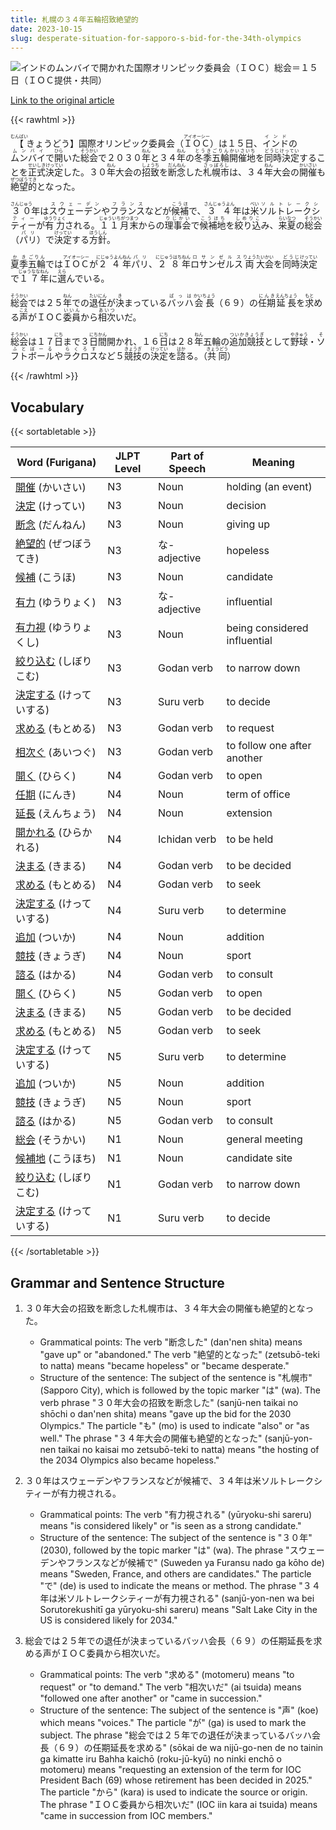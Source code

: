 ```yaml
---
title: 札幌の３４年五輪招致絶望的
date: 2023-10-15
slug: desperate-situation-for-sapporo-s-bid-for-the-34th-olympics
---
```


![インドのムンバイで開かれた国際オリンピック委員会（ＩＯＣ）総会＝１５日（ＩＯＣ提供・共同）](https://www.asahicom.jp/imgopt/img/bc6578c2e5/comm_L/AS20231015002532.jpg "インドのムンバイで開かれた国際オリンピック委員会（ＩＯＣ）総会＝１５日（ＩＯＣ提供・共同）")

[Link to the original article](https://asahi.com/articles/GCO2023101501000690.html)

{{< rawhtml >}}
<p><ruby>【<rt>むんばい</rt>きょうどう】</ruby>国際オリンピック委員会（<ruby>ＩＯＣ<rt>アイオーシー</rt></ruby>）は１５日、<ruby>インド<rt>インド</rt></ruby>の<ruby>ムンバイ<rt>ムンバイ</rt></ruby>で<ruby>開<rt>ひら</rt></ruby>いた<ruby>総会<rt>そうかい</rt></ruby>で２０３０<ruby>年<rt>ねん</rt></ruby>と３４<ruby>年<rt>ねん</rt></ruby>の<ruby>冬季五輪<rt>とうきごりん</rt></ruby><ruby>開催地<rt>かいさいち</rt></ruby>を<ruby>同時決定<rt>どうじけってい</rt></ruby>することを<ruby>正式決定<rt>せいしきけってい</rt></ruby>した。３０<ruby>年<rt>ねん</rt></ruby>大会の<ruby>招致<rt>しょうち</rt></ruby>を<ruby>断念<rt>だんねん</rt></ruby>した<ruby>札幌市<rt>さっぽろし</rt></ruby>は、３４<ruby>年<rt>ねん</rt></ruby>大会の<ruby>開催<rt>かいさい</rt></ruby>も<ruby>絶望的<rt>ぜつぼうてき</rt></ruby>となった。</p>

<p><ruby>３０<rt>さんじゅう</rt></ruby>年は<ruby>スウェーデン<rt>スウェーデン</rt></ruby>や<ruby>フランス<rt>フランス</rt></ruby>などが<ruby>候補<rt>こうほ</rt></ruby>で、<ruby>３４<rt>さんじゅうよん</rt></ruby>年は<ruby>米<rt>べい</rt></ruby><ruby>ソルトレークシティー<rt>ソルトレークシティー</rt></ruby>が<ruby>有力<rt>ゆうりょく</rt></ruby>される。<ruby>１１月<rt>じゅういちがつ</rt></ruby><ruby>末<rt>まつ</rt></ruby>からの<ruby>理事会<rt>りじかい</rt></ruby>で<ruby>候補地<rt>こうほち</rt></ruby>を<ruby>絞り込<rt>しめりこ</rt></ruby>み、<ruby>来夏<rt>らいなつ</rt></ruby>の<ruby>総会<rt>そうかい</rt></ruby>（<ruby>パリ<rt>パリ</rt></ruby>）で<ruby>決定<rt>けってい</rt></ruby>する<ruby>方針<rt>ほうしん</rt></ruby>。</p>

<p><ruby>夏季<rt>かき</rt></ruby><ruby>五輪<rt>ごりん</rt></ruby>では<ruby>ＩＯＣ<rt>アイオーシー</rt></ruby>が<ruby>２４<rt>にじゅうよん</rt></ruby><ruby>年<rt>ねん</rt></ruby><ruby>パリ<rt>パリ</rt></ruby>、<ruby>２８<rt>にじゅうはち</rt></ruby><ruby>年<rt>ねん</rt></ruby><ruby>ロサンゼルス<rt>ロサンゼルス</rt></ruby><ruby>両<rt>りょう</rt></ruby><ruby>大会<rt>たいかい</rt></ruby>を<ruby>同時<rt>どうじ</rt></ruby><ruby>決定<rt>けってい</rt></ruby>で<ruby>１７<rt>じゅうなな</rt></ruby><ruby>年<rt>ねん</rt></ruby>に<ruby>選<rt>えら</rt></ruby>んでいる。</p>

<p><ruby>総会<rt>そうかい</rt></ruby>では２５<ruby>年<rt>ねん</rt></ruby>での<ruby>退任<rt>たいにん</rt></ruby>が<ruby>決<rt>き</rt></ruby>まっている<ruby>バッハ<rt>ばっは</rt></ruby><ruby>会長<rt>かいちょう</rt></ruby>（６９）の<ruby>任期<rt>にんき</rt></ruby><ruby>延長<rt>えんちょう</rt></ruby>を<ruby>求<rt>もと</rt></ruby>める<ruby>声<rt>こえ</rt></ruby>がＩＯＣ<ruby>委員<rt>いいん</rt></ruby>から<ruby>相次<rt>あいつ</rt></ruby>いだ。</p>

<p><ruby>総会<rt>そうかい</rt></ruby>は１７<ruby>日<rt>にち</rt></ruby>まで３<ruby>日間<rt>にちかん</rt></ruby>開かれ、１６<ruby>日<rt>にち</rt></ruby>は２８<ruby>年<rt>ねん</rt></ruby>五輪の<ruby>追加競技<rt>ついかきょうぎ</rt></ruby>として<ruby>野球<rt>やきゅう</rt></ruby>・<ruby>ソフトボール<rt>そふとぼーる</rt></ruby>や<ruby>ラクロス<rt>らくろす</rt></ruby>など５<ruby>競技<rt>きょうぎ</rt></ruby>の<ruby>決定<rt>けってい</rt></ruby>を<ruby>諮<rt>はか</rt></ruby>る。（<ruby>共同<rt>きょうどう</rt></ruby>）</p>
{{< /rawhtml >}}

## Vocabulary


{{< sortabletable >}}

| Word (Furigana) | JLPT Level | Part of Speech | Meaning |
|-----------------|------------|----------------|---------|
|[開催](https://jisho.org/search/%E9%96%8B%E5%82%AC) (かいさい)| N3 | Noun | holding (an event) |
|[決定](https://jisho.org/search/%E6%B1%BA%E5%AE%9A) (けってい)| N3 | Noun | decision |
|[断念](https://jisho.org/search/%E6%96%AD%E5%BF%B5) (だんねん)| N3 | Noun | giving up |
|[絶望的](https://jisho.org/search/%E7%B5%B6%E6%9C%9B%E7%9A%84) (ぜつぼうてき)| N3 | な-adjective | hopeless |
|[候補](https://jisho.org/search/%E5%80%99%E8%A3%9C) (こうほ)| N3 | Noun | candidate |
|[有力](https://jisho.org/search/%E6%9C%89%E5%8A%9B) (ゆうりょく)| N3 | な-adjective | influential |
|[有力視](https://jisho.org/search/%E6%9C%89%E5%8A%9B%E8%A6%96) (ゆうりょくし)| N3 | Noun | being considered influential |
|[絞り込む](https://jisho.org/search/%E7%B5%9E%E3%82%8A%E8%BE%BC%E3%82%80) (しぼりこむ)| N3 | Godan verb | to narrow down |
|[決定する](https://jisho.org/search/%E6%B1%BA%E5%AE%9A%E3%81%99%E3%82%8B) (けっていする)| N3 | Suru verb | to decide |
|[求める](https://jisho.org/search/%E6%B1%82%E3%82%81%E3%82%8B) (もとめる)| N3 | Godan verb | to request |
|[相次ぐ](https://jisho.org/search/%E7%9B%B8%E6%AC%A1%E3%81%90) (あいつぐ)| N3 | Godan verb | to follow one after another |
|[開く](https://jisho.org/search/%E9%96%8B%E3%81%8F) (ひらく)| N4 | Godan verb | to open |
|[任期](https://jisho.org/search/%E4%BB%BB%E6%9C%9F) (にんき)| N4 | Noun | term of office |
|[延長](https://jisho.org/search/%E5%BB%B6%E9%95%B7) (えんちょう)| N4 | Noun | extension |
|[開かれる](https://jisho.org/search/%E9%96%8B%E3%81%8B%E3%82%8C%E3%82%8B) (ひらかれる)| N4 | Ichidan verb | to be held |
|[決まる](https://jisho.org/search/%E6%B1%BA%E3%81%BE%E3%82%8B) (きまる)| N4 | Godan verb | to be decided |
|[求める](https://jisho.org/search/%E6%B1%82%E3%82%81%E3%82%8B) (もとめる)| N4 | Godan verb | to seek |
|[決定する](https://jisho.org/search/%E6%B1%BA%E5%AE%9A%E3%81%99%E3%82%8B) (けっていする)| N4 | Suru verb | to determine |
|[追加](https://jisho.org/search/%E8%BF%BD%E5%8A%A0) (ついか)| N4 | Noun | addition |
|[競技](https://jisho.org/search/%E7%AB%B6%E6%8A%80) (きょうぎ)| N4 | Noun | sport |
|[諮る](https://jisho.org/search/%E8%AB%AE%E3%82%8B) (はかる)| N4 | Godan verb | to consult |
|[開く](https://jisho.org/search/%E9%96%8B%E3%81%8F) (ひらく)| N5 | Godan verb | to open |
|[決まる](https://jisho.org/search/%E6%B1%BA%E3%81%BE%E3%82%8B) (きまる)| N5 | Godan verb | to be decided |
|[求める](https://jisho.org/search/%E6%B1%82%E3%82%81%E3%82%8B) (もとめる)| N5 | Godan verb | to seek |
|[決定する](https://jisho.org/search/%E6%B1%BA%E5%AE%9A%E3%81%99%E3%82%8B) (けっていする)| N5 | Suru verb | to determine |
|[追加](https://jisho.org/search/%E8%BF%BD%E5%8A%A0) (ついか)| N5 | Noun | addition |
|[競技](https://jisho.org/search/%E7%AB%B6%E6%8A%80) (きょうぎ)| N5 | Noun | sport |
|[諮る](https://jisho.org/search/%E8%AB%AE%E3%82%8B) (はかる)| N5 | Godan verb | to consult |
|[総会](https://jisho.org/search/%E7%B7%8F%E4%BC%9A) (そうかい)| N1 | Noun | general meeting |
|[候補地](https://jisho.org/search/%E5%80%99%E8%A3%9C%E5%9C%B0) (こうほち)| N1 | Noun | candidate site |
|[絞り込む](https://jisho.org/search/%E7%B5%9E%E3%82%8A%E8%BE%BC%E3%82%80) (しぼりこむ)| N1 | Godan verb | to narrow down |
|[決定する](https://jisho.org/search/%E6%B1%BA%E5%AE%9A%E3%81%99%E3%82%8B) (けっていする)| N1 | Suru verb | to decide |

{{< /sortabletable >}}


## Grammar and Sentence Structure

1. ３０年大会の招致を断念した札幌市は、３４年大会の開催も絶望的となった。
   - Grammatical points: The verb "断念した" (dan'nen shita) means "gave up" or "abandoned." The verb "絶望的となった" (zetsubō-teki to natta) means "became hopeless" or "became desperate."
   - Structure of the sentence: The subject of the sentence is "札幌市" (Sapporo City), which is followed by the topic marker "は" (wa). The verb phrase "３０年大会の招致を断念した" (sanjū-nen taikai no shōchi o dan'nen shita) means "gave up the bid for the 2030 Olympics." The particle "も" (mo) is used to indicate "also" or "as well." The phrase "３４年大会の開催も絶望的となった" (sanjū-yon-nen taikai no kaisai mo zetsubō-teki to natta) means "the hosting of the 2034 Olympics also became hopeless."

2. ３０年はスウェーデンやフランスなどが候補で、３４年は米ソルトレークシティーが有力視される。
   - Grammatical points: The verb "有力視される" (yūryoku-shi sareru) means "is considered likely" or "is seen as a strong candidate."
   - Structure of the sentence: The subject of the sentence is "３０年" (2030), followed by the topic marker "は" (wa). The phrase "スウェーデンやフランスなどが候補で" (Suweden ya Furansu nado ga kōho de) means "Sweden, France, and others are candidates." The particle "で" (de) is used to indicate the means or method. The phrase "３４年は米ソルトレークシティーが有力視される" (sanjū-yon-nen wa bei Sorutorekushitī ga yūryoku-shi sareru) means "Salt Lake City in the US is considered likely for 2034."

3. 総会では２５年での退任が決まっているバッハ会長（６９）の任期延長を求める声がＩＯＣ委員から相次いだ。
   - Grammatical points: The verb "求める" (motomeru) means "to request" or "to demand." The verb "相次いだ" (ai tsuida) means "followed one after another" or "came in succession."
   - Structure of the sentence: The subject of the sentence is "声" (koe) which means "voices." The particle "が" (ga) is used to mark the subject. The phrase "総会では２５年での退任が決まっているバッハ会長（６９）の任期延長を求める" (sōkai de wa nijū-go-nen de no tainin ga kimatte iru Bahha kaichō (roku-jū-kyū) no ninki enchō o motomeru) means "requesting an extension of the term for IOC President Bach (69) whose retirement has been decided in 2025." The particle "から" (kara) is used to indicate the source or origin. The phrase "ＩＯＣ委員から相次いだ" (IOC iin kara ai tsuida) means "came in succession from IOC members."